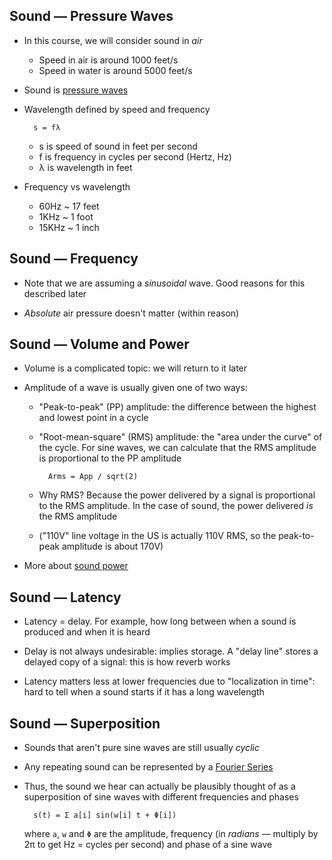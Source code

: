 ## Sound — Pressure Waves

* In this course, we will consider sound in *air*

    * Speed in air is around 1000 feet/s
    * Speed in water is around 5000 feet/s

* Sound is [pressure waves](https://upload.wikimedia.org/wikipedia/commons/8/82/Spherical_pressure_waves.gif)

* Wavelength defined by speed and frequency

        s = fλ

  * s is speed of sound in feet per second
  * f is frequency in cycles per second (Hertz, Hz)
  * λ is wavelength in feet

* Frequency vs wavelength

  * 60Hz ~ 17 feet
  * 1KHz ~ 1 foot
  * 15KHz ~ 1 inch

## Sound — Frequency

* Note that we are assuming a *sinusoidal* wave. Good
  reasons for this described later

* *Absolute* air pressure doesn't matter (within reason)

## Sound — Volume and Power

* Volume is a complicated topic: we will return to it later

* Amplitude of a wave is usually given one of two ways:

    * "Peak-to-peak" (PP) amplitude: the difference between the
      highest and lowest point in a cycle

    * "Root-mean-square" (RMS) amplitude: the "area under
      the curve" of the cycle. For sine waves, we can
      calculate that the RMS amplitude is proportional to
      the PP amplitude

            Arms = App / sqrt(2)

    * Why RMS? Because the power delivered by a signal is
      proportional to the RMS amplitude. In the case of
      sound, the power delivered *is* the RMS amplitude

    * ("110V" line voltage in the US is actually 110V RMS, so
      the peak-to-peak amplitude is about 170V)

* More about [sound power](https://en.wikipedia.org/wiki/Sound_power)

## Sound — Latency

* Latency = delay. For example, how long between when a
  sound is produced and when it is heard

* Delay is not always undesirable: implies storage. A "delay
  line" stores a delayed copy of a signal: this is how
  reverb works

* Latency matters less at lower frequencies due to
  "localization in time": hard to tell when a sound starts
  if it has a long wavelength

## Sound — Superposition

* Sounds that aren't pure sine waves are still usually *cyclic*

* Any repeating sound can be represented by a
  [Fourier Series](https://en.wikipedia.org/wiki/Fourier_series)

* Thus, the sound we hear can actually be plausibly thought
  of as a superposition of sine waves with different
  frequencies and phases

        s(t) = Σ a[i] sin(w[i] t + Φ[i])

  where `a`, `w` and `Φ` are the amplitude, frequency (in
  *radians* — multiply by 2π to get Hz = cycles per second)
  and phase of a sine wave

